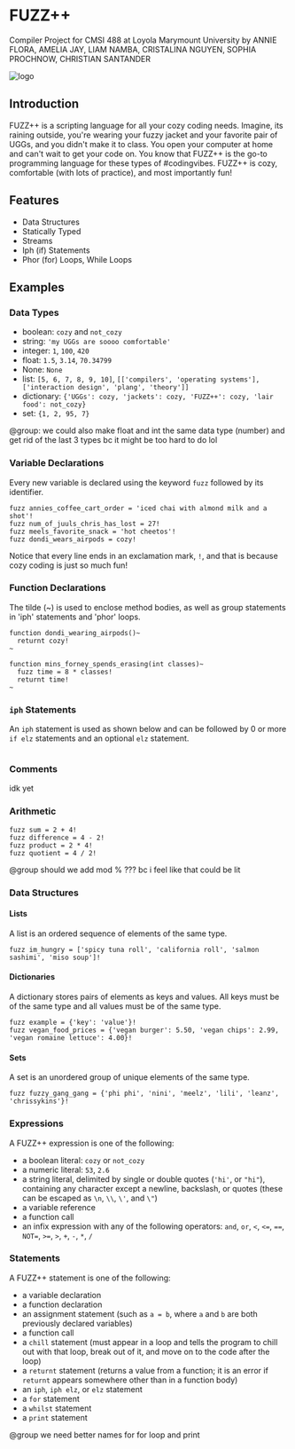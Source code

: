 # FUZZ++
Compiler Project for CMSI 488 at Loyola Marymount University by
ANNIE FLORA, AMELIA JAY, LIAM NAMBA, CRISTALINA NGUYEN, SOPHIA PROCHNOW, CHRISTIAN SANTANDER

![logo](https://user-images.githubusercontent.com/31746937/52384776-be8b2700-2a33-11e9-91c9-be75d5445533.jpeg)

## Introduction
FUZZ++ is a scripting language for all your cozy coding needs. Imagine, its raining outside, you're wearing your fuzzy jacket and your favorite pair of UGGs, and you didn't make it to class. You open your computer at home and can't wait to get your code on. You know that FUZZ++ is the go-to programming language for these types of #codingvibes. FUZZ++ is cozy, comfortable (with lots of practice), and most importantly fun!

## Features
- Data Structures
- Statically Typed
- Streams
- Iph (if) Statements
- Phor (for) Loops, While Loops

## Examples

### Data Types
- boolean: `cozy` and `not_cozy`
- string: `'my UGGs are soooo comfortable'`
- integer: `1`, `100`, `420`
- float: `1.5`, `3.14`, `70.34799`
- None: `None`
- list: `[5, 6, 7, 8, 9, 10]`, `[['compilers', 'operating systems'], ['interaction design', 'plang', 'theory']]`
- dictionary: `{'UGGs': cozy, 'jackets': cozy, 'FUZZ++': cozy, 'lair food': not_cozy}`
- set: `{1, 2, 95, 7}`

@group: we could also make float and int the same data type (number) and get rid of the last 3 types bc it might be too hard to do lol

### Variable Declarations
Every new variable is declared using the keyword `fuzz` followed by its identifier.
```
fuzz annies_coffee_cart_order = 'iced chai with almond milk and a shot'!
fuzz num_of_juuls_chris_has_lost = 27!
fuzz meels_favorite_snack = 'hot cheetos'!
fuzz dondi_wears_airpods = cozy!
```
Notice that every line ends in an exclamation mark, `!`, and that is because cozy coding is just so much fun!

### Function Declarations

The tilde (~) is used to enclose method bodies, as well as group statements in 'iph' statements and 'phor' loops.

```
function dondi_wearing_airpods()~
  returnt cozy!
~

function mins_forney_spends_erasing(int classes)~
  fuzz time = 8 * classes!
  returnt time!
~
```

### `iph` Statements
An `iph` statement is used as shown below and can be followed by 0 or more `if elz` statements and an optional `elz` statement.

```
```


### Comments
idk yet

### Arithmetic
```
fuzz sum = 2 + 4!
fuzz difference = 4 - 2!
fuzz product = 2 * 4!
fuzz quotient = 4 / 2!
```

@group should we add mod % ??? bc i feel like that could be lit

### Data Structures
#### Lists
A list is an ordered sequence of elements of the same type.
```
fuzz im_hungry = ['spicy tuna roll', 'california roll', 'salmon sashimi', 'miso soup']!
```

#### Dictionaries
A dictionary stores pairs of elements as keys and values. All keys must be of the same type and all values must be of the same type.
```
fuzz example = {'key': 'value'}!
fuzz vegan_food_prices = {'vegan burger': 5.50, 'vegan chips': 2.99, 'vegan romaine lettuce': 4.00}!
```

#### Sets
A set is an unordered group of unique elements of the same type.
```
fuzz fuzzy_gang_gang = {'phi phi', 'nini', 'meelz', 'lili', 'leanz', 'chrissykins'}!
```

### Expressions
A FUZZ++ expression is one of the following:
- a boolean literal: `cozy` or `not_cozy`
- a numeric literal: `53`, `2.6`
- a string literal, delimited by single or double quotes (`'hi'`, or `"hi"`), containing any character except a newline, backslash, or quotes (these can be escaped as `\n`, `\\`, `\'`, and `\"`)
- a variable reference
- a function call
- an infix expression with any of the following operators: `and`, `or`, `<`, `<=`, `==`, `NOT=`, `>=`, `>`, `+`, `-`, `*`, `/`

### Statements
A FUZZ++ statement is one of the following:
- a variable declaration
- a function declaration
- an assignment statement (such as `a = b`, where `a` and `b` are both previously declared variables)
- a function call
- a `chill` statement (must appear in a loop and tells the program to chill out with that loop, break out of it, and move on to the code after the loop)
- a `returnt` statement (returns a value from a function; it is an error if `returnt` appears somewhere other than in a function body)
- an `iph`, `iph elz`, or `elz` statement
- a `for` statement
- a `whilst` statement
- a `print` statement

@group we need better names for for loop and print
